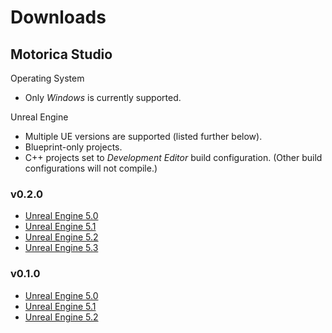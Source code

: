 # Downloads
## Motorica Studio

Operating System

- Only *Windows* is currently supported.

Unreal Engine

- Multiple UE versions are supported (listed further below).
- Blueprint-only projects.
- C++ projects set to *Development Editor* build configuration. (Other build configurations will not compile.)

### v0.2.0

- [Unreal Engine 5.0](https://drive.google.com/file/d/1_jeqUyC3K_plzMg_FGlNv86x8r96iW_c/view)
- [Unreal Engine 5.1](https://drive.google.com/file/d/1Z3GTWCs2EtrL6O7tLNay89YQxj_qjDCI/view)
- [Unreal Engine 5.2](https://drive.google.com/file/d/19D4iCtS10GRSxf-TCq3O58-5E3thuqEe/view)
- [Unreal Engine 5.3](https://drive.google.com/file/d/18Si_ET88780tyP9F-Auhkv6ESl5PbL9M/view)

### v0.1.0

- [Unreal Engine 5.0](https://drive.google.com/file/d/1OPg8xVHwGEtfKKNBqjNkvxN7U-ctNIIh/view)
- [Unreal Engine 5.1](https://drive.google.com/file/d/1cbC6EhRxO5_ZS4bHcwEiQIynmIJjCLQb/view)
- [Unreal Engine 5.2](https://drive.google.com/file/d/1NYxJ9WG00Tc1AzyLMySDfMOVmmoCpsBC/view)
